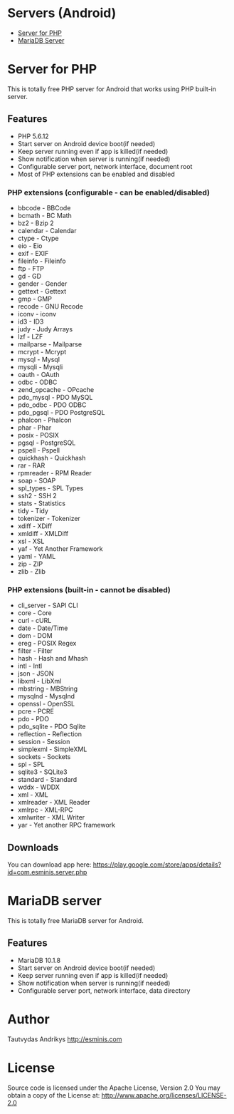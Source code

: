 # Servers (Android) #

* [Server for PHP](#markdown-header-test-server-for-php)
* [MariaDB Server](#markdown-header-mariadb-server)

# Server for PHP #

This is totally free PHP server for Android that works using PHP built-in server.

## Features ##

* PHP 5.6.12
* Start server on Android device boot(if needed)
* Keep server running even if app is killed(if needed)
* Show notification when server is running(if needed)
* Configurable server port, network interface, document root
* Most of PHP extensions can be enabled and disabled

### PHP extensions (configurable - can be enabled/disabled) ###

* bbcode - BBCode
* bcmath - BC Math
* bz2 - Bzip 2
* calendar - Calendar
* ctype - Ctype
* eio - Eio
* exif - EXIF
* fileinfo - Fileinfo
* ftp - FTP
* gd - GD
* gender - Gender
* gettext - Gettext
* gmp - GMP
* recode - GNU Recode
* iconv - iconv
* id3 - ID3
* judy - Judy Arrays
* lzf - LZF
* mailparse - Mailparse
* mcrypt - Mcrypt
* mysql - Mysql
* mysqli - Mysqli
* oauth - OAuth
* odbc - ODBC
* zend_opcache - OPcache
* pdo_mysql - PDO MySQL
* pdo_odbc - PDO ODBC
* pdo_pgsql - PDO PostgreSQL
* phalcon - Phalcon
* phar - Phar
* posix - POSIX
* pgsql - PostgreSQL
* pspell - Pspell
* quickhash - Quickhash
* rar - RAR
* rpmreader - RPM Reader
* soap - SOAP
* spl_types - SPL Types
* ssh2 - SSH 2
* stats - Statistics
* tidy - Tidy
* tokenizer - Tokenizer
* xdiff - XDiff
* xmldiff - XMLDiff
* xsl - XSL
* yaf - Yet Another Framework
* yaml - YAML
* zip - ZIP
* zlib - Zlib

### PHP extensions (built-in - cannot be disabled) ###

* cli_server - SAPI CLI
* core - Core
* curl - cURL
* date - Date/Time
* dom - DOM
* ereg - POSIX Regex
* filter - Filter
* hash - Hash and Mhash
* intl - Intl
* json - JSON
* libxml - LibXml
* mbstring - MBString
* mysqlnd - Mysqlnd
* openssl - OpenSSL
* pcre - PCRE
* pdo - PDO
* pdo_sqlite - PDO Sqlite
* reflection - Reflection
* session - Session
* simplexml - SimpleXML
* sockets - Sockets
* spl - SPL
* sqlite3 - SQLite3
* standard - Standard
* wddx - WDDX
* xml - XML
* xmlreader - XML Reader
* xmlrpc - XML-RPC
* xmlwriter - XML Writer
* yar - Yet another RPC framework

## Downloads ##

You can download app here: https://play.google.com/store/apps/details?id=com.esminis.server.php

# MariaDB server #

This is totally free MariaDB server for Android.

## Features ##

* MariaDB 10.1.8
* Start server on Android device boot(if needed)
* Keep server running even if app is killed(if needed)
* Show notification when server is running(if needed)
* Configurable server port, network interface, data directory

# Author #

Tautvydas Andrikys http://esminis.com

# License #

Source code is licensed under the Apache License, Version 2.0
You may obtain a copy of the License at: http://www.apache.org/licenses/LICENSE-2.0